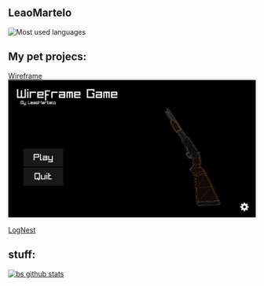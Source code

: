 ## LeaoMartelo

![Most used languages](https://github-readme-stats.vercel.app/api/top-langs/?username=leaomartelo2&layout=compact&theme=github_dark&hide=zig)


## My pet projecs: 

[Wireframe](https://github.com/LeaoMartelo2/wireframe_game)
<img src="wireframe/menu.png?raw=true"/>

[LogNest](https://github.com/LeaoMartelo2/LogNest)



## stuff:

[![bs github stats](https://github-readme-stats.vercel.app/api?username=leaomartelo2&theme=github_dark&show_icons=true&layout=com)](https://github.com/LeaoMartelo)
